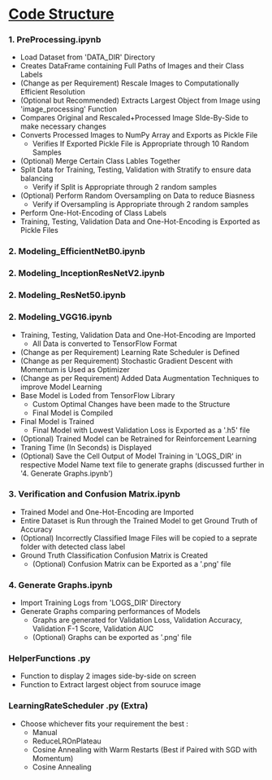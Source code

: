# [Code Structure](https://github.com/iSiddharth20/DeepLearning-ImageClassification-Toolkit)

### 1. PreProcessing.ipynb
- Load Dataset from 'DATA_DIR' Directory
- Creates DataFrame containing Full Paths of Images and their Class Labels
- (Change as per Requirement) Rescale Images to Computationally Efficient Resolution
- (Optional but Recommended) Extracts Largest Object from Image using 'image_processing' Function
- Compares Original and Rescaled+Processed Image SIde-By-Side to make necessary changes
- Converts Processed Images to NumPy Array and Exports as Pickle File
    - Verifies If Exported Pickle File is Appropriate through 10 Random Samples
- (Optional) Merge Certain Class Lables Together
- Split Data for Training, Testing, Validation with Stratify to ensure data balancing
    - Verify if Split is Appropriate through 2 random samples
- (Optional) Perform Random Oversampling on Data to reduce Biasness
    - Verify if Oversampling is Appropriate through 2 random samples
- Perform One-Hot-Encoding of Class Labels
- Training, Testing, Validation Data and One-Hot-Encoding is Exported as Pickle Files

### 2. Modeling_EfficientNetB0.ipynb
### 2. Modeling_InceptionResNetV2.ipynb
### 2. Modeling_ResNet50.ipynb
### 2. Modeling_VGG16.ipynb
- Training, Testing, Validation Data and One-Hot-Encoding are Imported
    - All Data is converted to TensorFlow Format
- (Change as per Requirement) Learning Rate Scheduler is Defined
- (Change as per Requirement) Stochastic Gradient Descent with Momentum is Used as Optimizer
- (Change as per Requirement) Added Data Augmentation Techniques to improve Model Learning
- Base Model is Loded from TensorFlow Library
    - Custom Optimal Changes have been made to the Structure
    - Final Model is Compiled
- Final Model is Trained
    - Final Model with Lowest Validation Loss is Exported as a '.h5' file
- (Optional) Trained Model can be Retrained for Reinforcement Learning
- Traning Time (In Seconds) is Displayed
- (Optional) Save the Cell Output of Model Training in 'LOGS_DIR' in respective Model Name text file to generate graphs (discussed further in '4. Generate Graphs.ipynb')

### 3. Verification and Confusion Matrix.ipynb
- Trained Model and One-Hot-Encoding are Imported
- Entire Dataset is Run through the Trained Model to get Ground Truth of Accuracy
- (Optional) Incorrectly Classified Image Files will be copied to a seprate folder with detected class label
- Ground Truth Classification Confusion Matrix is Created
    - (Optional) Confusion Matrix can be Exported as a '.png' file

### 4. Generate Graphs.ipynb
- Import Training Logs from 'LOGS_DIR' Directory 
- Generate Graphs comparing performances of Models
    - Graphs are generated for Validation Loss, Validation Accuracy, Validation F-1 Score, Validation AUC
    - (Optional) Graphs can be exported as '.png' file

### HelperFunctions .py
- Function to display 2 images side-by-side on screen
- Function to Extract largest object from souruce image

### LearningRateScheduler .py (Extra)
- Choose whichever fits your requirement the best :
    - Manual 
    - ReduceLROnPlateau
    - Cosine Annealing with Warm Restarts (Best if Paired with SGD with Momentum)
    - Cosine Annealing